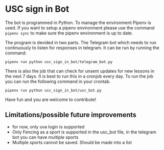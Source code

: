 # USC sign in Bot

The bot is programmed in Python. To manage the environment Pipenv is used. If you want to setup a pipenv environment please use the command ```pipenv sync``` to make sure the pipenv environment is up to date.

The program is devided in two parts. The Telegram bot which needs to run continuously to listen for responses in telegram. It can be run by running the command:
```
pipenv run python usc_sign_in_bot/telegram_bot.py
```

There is also the job that can check for unsent updates for new lessons in the next 7 days. It is best to run this in a cronjob every day.
To run the job you can run the following command in your crontab.
```
pipenv run python usc_sign_in_bot/usc_bot.py
```

Have fun and you are welcome to contribute!

## Limitations/possible future improvements
* for now, only uva login is supported
* Only Fencing as a sport is supported in the usc_bot file, in the telegram bot you can have multiple sports
* Multiple sports cannot be saved. Should be made into a list
